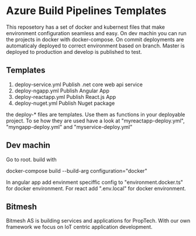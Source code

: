 # Azure Build Pipelines Templates
This reposetory has a set of docker and kubernest files that make environment configuration seamless and easy.
On dev machin you can run the projects in docker with docker-compose.
On commit deployments are automaticaly deployed to correct environment based on branch.
Master is deployed to production and develop is published to test.

## Templates

1. deploy-service.yml Publish .net core web api service
2. deploy-ngapp.yml Publish Angular App
3. deploy-reactapp.yml Publish React.js App
4. deploy-nuget.yml Publish Nuget package

the deploy-* files are templates.
Use them as functions in your deployable project.
To se how they are used have a look at "myreactapp-deploy.yml", "myngapp-deploy.yml" and "myservice-deploy.yml"

## Dev machin

Go to root. build with

docker-compose build --build-arg configuration="docker"

In angular app add envinment speciffic config to "environment.docker.ts" for docker environment. For react add ".env.local" for docker environment.

## Bitmesh
Bitmesh AS is building services and applications for PropTech. With our own framework we focus on IoT centric application development.